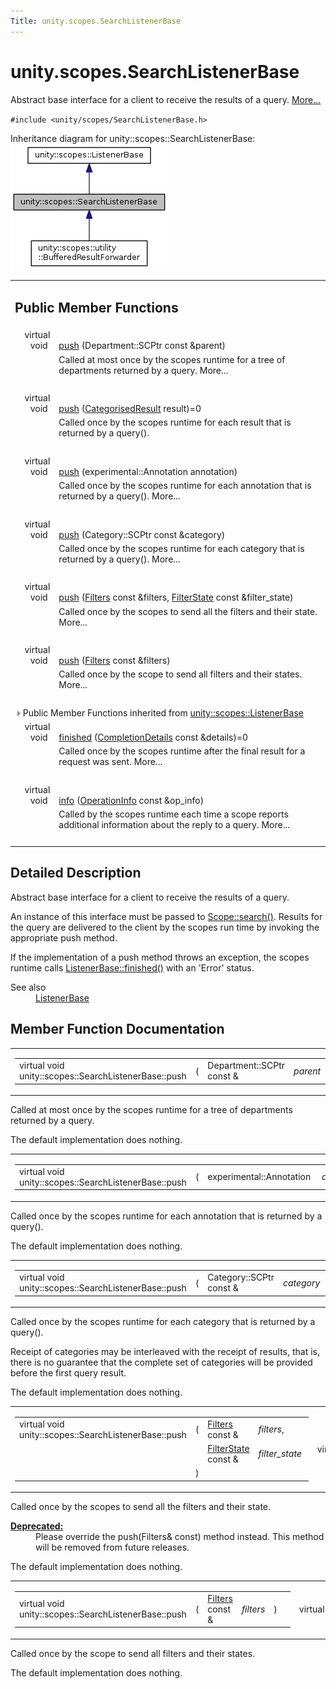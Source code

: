 ```yaml
---
Title: unity.scopes.SearchListenerBase
---
```


# unity.scopes.SearchListenerBase

<p>Abstract base interface for a client to receive the results of a query.  
<a href="#details">More...</a></p>
<p><code>#include &lt;unity/scopes/SearchListenerBase.h&gt;</code></p>
Inheritance diagram for unity::scopes::SearchListenerBase:
<img src="../../../media/classunity_1_1scopes_1_1_search_listener_base__inherit__graph.png" border="0" alt="Inheritance graph"/>
<table class="memberdecls">
<tr class="heading"><td colspan="2"><h2 class="groupheader">
Public Member Functions</h2></td></tr>
<tr class="memitem:a93ba33c6e1a0064ac9756134ccb11705"><td class="memItemLeft" align="right" valign="top">virtual void&#160;</td><td class="memItemRight" valign="bottom"><a class="el" href="#a93ba33c6e1a0064ac9756134ccb11705">push</a> (Department::SCPtr const &amp;parent)</td></tr>
<tr class="memdesc:a93ba33c6e1a0064ac9756134ccb11705"><td class="mdescLeft">&#160;</td><td class="mdescRight">Called at most once by the scopes runtime for a tree of departments returned by a query.  More...<br /></td></tr>
<tr class="separator:a93ba33c6e1a0064ac9756134ccb11705"><td class="memSeparator" colspan="2">&#160;</td></tr>
<tr class="memitem:a3ebd3e8be67824c7a34068da6075bd99"><td class="memItemLeft" align="right" valign="top">
virtual void&#160;</td><td class="memItemRight" valign="bottom"><a class="el" href="#a3ebd3e8be67824c7a34068da6075bd99">push</a> (<a class="el" href="unity.scopes.CategorisedResult.md">CategorisedResult</a> result)=0</td></tr>
<tr class="memdesc:a3ebd3e8be67824c7a34068da6075bd99"><td class="mdescLeft">&#160;</td><td class="mdescRight">Called once by the scopes runtime for each result that is returned by a query(). <br /></td></tr>
<tr class="separator:a3ebd3e8be67824c7a34068da6075bd99"><td class="memSeparator" colspan="2">&#160;</td></tr>
<tr class="memitem:ab96864e4b3d6718e4b87b81aa14657e3"><td class="memItemLeft" align="right" valign="top">virtual void&#160;</td><td class="memItemRight" valign="bottom"><a class="el" href="#ab96864e4b3d6718e4b87b81aa14657e3">push</a> (experimental::Annotation annotation)</td></tr>
<tr class="memdesc:ab96864e4b3d6718e4b87b81aa14657e3"><td class="mdescLeft">&#160;</td><td class="mdescRight">Called once by the scopes runtime for each annotation that is returned by a query().  More...<br /></td></tr>
<tr class="separator:ab96864e4b3d6718e4b87b81aa14657e3"><td class="memSeparator" colspan="2">&#160;</td></tr>
<tr class="memitem:af246bd38c8ba9cec36dfae3d0607dbfc"><td class="memItemLeft" align="right" valign="top">virtual void&#160;</td><td class="memItemRight" valign="bottom"><a class="el" href="#af246bd38c8ba9cec36dfae3d0607dbfc">push</a> (Category::SCPtr const &amp;category)</td></tr>
<tr class="memdesc:af246bd38c8ba9cec36dfae3d0607dbfc"><td class="mdescLeft">&#160;</td><td class="mdescRight">Called once by the scopes runtime for each category that is returned by a query().  More...<br /></td></tr>
<tr class="separator:af246bd38c8ba9cec36dfae3d0607dbfc"><td class="memSeparator" colspan="2">&#160;</td></tr>
<tr class="memitem:ac7904ac1f83fe60cddc8f08c6e7d971b"><td class="memItemLeft" align="right" valign="top">virtual void&#160;</td><td class="memItemRight" valign="bottom"><a class="el" href="#ac7904ac1f83fe60cddc8f08c6e7d971b">push</a> (<a class="el" href="unity.scopes.md#adab58c13cf604e0e64bd6b1a745364d3">Filters</a> const &amp;filters, <a class="el" href="unity.scopes.FilterState.md">FilterState</a> const &amp;filter_state)</td></tr>
<tr class="memdesc:ac7904ac1f83fe60cddc8f08c6e7d971b"><td class="mdescLeft">&#160;</td><td class="mdescRight">Called once by the scopes to send all the filters and their state.  More...<br /></td></tr>
<tr class="separator:ac7904ac1f83fe60cddc8f08c6e7d971b"><td class="memSeparator" colspan="2">&#160;</td></tr>
<tr class="memitem:aaf1af46d5d7b1219558f15c22ef85b10"><td class="memItemLeft" align="right" valign="top">virtual void&#160;</td><td class="memItemRight" valign="bottom"><a class="el" href="#aaf1af46d5d7b1219558f15c22ef85b10">push</a> (<a class="el" href="unity.scopes.md#adab58c13cf604e0e64bd6b1a745364d3">Filters</a> const &amp;filters)</td></tr>
<tr class="memdesc:aaf1af46d5d7b1219558f15c22ef85b10"><td class="mdescLeft">&#160;</td><td class="mdescRight">Called once by the scope to send all filters and their states.  More...<br /></td></tr>
<tr class="separator:aaf1af46d5d7b1219558f15c22ef85b10"><td class="memSeparator" colspan="2">&#160;</td></tr>
<tr class="inherit_header pub_methods_classunity_1_1scopes_1_1_listener_base"><td colspan="2" onclick="javascript:toggleInherit('pub_methods_classunity_1_1scopes_1_1_listener_base')"><img src="../../../media/closed.png" alt="-"/>&#160;Public Member Functions inherited from <a class="el" href="unity.scopes.ListenerBase.md">unity::scopes::ListenerBase</a></td></tr>
<tr class="memitem:afb44937749b61c9e3ebfa20ec6e4634b inherit pub_methods_classunity_1_1scopes_1_1_listener_base"><td class="memItemLeft" align="right" valign="top">virtual void&#160;</td><td class="memItemRight" valign="bottom"><a class="el" href="unity.scopes.ListenerBase.md#afb44937749b61c9e3ebfa20ec6e4634b">finished</a> (<a class="el" href="unity.scopes.CompletionDetails.md">CompletionDetails</a> const &amp;details)=0</td></tr>
<tr class="memdesc:afb44937749b61c9e3ebfa20ec6e4634b inherit pub_methods_classunity_1_1scopes_1_1_listener_base"><td class="mdescLeft">&#160;</td><td class="mdescRight">Called once by the scopes runtime after the final result for a request was sent.  More...<br /></td></tr>
<tr class="separator:afb44937749b61c9e3ebfa20ec6e4634b inherit pub_methods_classunity_1_1scopes_1_1_listener_base"><td class="memSeparator" colspan="2">&#160;</td></tr>
<tr class="memitem:a3b38fa642754142f40968f3ff8d1bdc8 inherit pub_methods_classunity_1_1scopes_1_1_listener_base"><td class="memItemLeft" align="right" valign="top">virtual void&#160;</td><td class="memItemRight" valign="bottom"><a class="el" href="unity.scopes.ListenerBase.md#a3b38fa642754142f40968f3ff8d1bdc8">info</a> (<a class="el" href="unity.scopes.OperationInfo.md">OperationInfo</a> const &amp;op_info)</td></tr>
<tr class="memdesc:a3b38fa642754142f40968f3ff8d1bdc8 inherit pub_methods_classunity_1_1scopes_1_1_listener_base"><td class="mdescLeft">&#160;</td><td class="mdescRight">Called by the scopes runtime each time a scope reports additional information about the reply to a query.  More...<br /></td></tr>
<tr class="separator:a3b38fa642754142f40968f3ff8d1bdc8 inherit pub_methods_classunity_1_1scopes_1_1_listener_base"><td class="memSeparator" colspan="2">&#160;</td></tr>
</table>
<a name="details" id="details"></a><h2 class="groupheader">Detailed Description</h2>
<p>Abstract base interface for a client to receive the results of a query. </p>
<p>An instance of this interface must be passed to <a class="el" href="unity.scopes.Scope.md#a09976690ca801ecada50687df6046a29" title="Initiates a search query. ">Scope::search()</a>. Results for the query are delivered to the client by the scopes run time by invoking the appropriate push method.</p>
<p>If the implementation of a push method throws an exception, the scopes runtime calls <a class="el" href="unity.scopes.ListenerBase.md#afb44937749b61c9e3ebfa20ec6e4634b" title="Called once by the scopes runtime after the final result for a request was sent. ">ListenerBase::finished()</a> with an 'Error' status.</p>
<dl class="section see"><dt>See also</dt><dd><a class="el" href="unity.scopes.ListenerBase.md" title="Abstract base class to be notified of request completion (such as a query or activation request)...">ListenerBase</a> </dd></dl>
<h2 class="groupheader">Member Function Documentation</h2>
<table class="mlabels">
<tr>
<td class="mlabels-left">
<table class="memname">
<tr>
<td class="memname">virtual void unity::scopes::SearchListenerBase::push </td>
<td>(</td>
<td class="paramtype">Department::SCPtr const &amp;&#160;</td>
<td class="paramname"><em>parent</em></td><td>)</td>
<td></td>
</tr>
</table>
</td>
<td class="mlabels-right">
<span class="mlabels"><span class="mlabel">virtual</span></span>  </td>
</tr>
</table>
<p>Called at most once by the scopes runtime for a tree of departments returned by a query. </p>
<p>The default implementation does nothing. </p>
<table class="mlabels">
<tr>
<td class="mlabels-left">
<table class="memname">
<tr>
<td class="memname">virtual void unity::scopes::SearchListenerBase::push </td>
<td>(</td>
<td class="paramtype">experimental::Annotation&#160;</td>
<td class="paramname"><em>annotation</em></td><td>)</td>
<td></td>
</tr>
</table>
</td>
<td class="mlabels-right">
<span class="mlabels"><span class="mlabel">virtual</span></span>  </td>
</tr>
</table>
<p>Called once by the scopes runtime for each annotation that is returned by a query(). </p>
<p>The default implementation does nothing. </p>
<table class="mlabels">
<tr>
<td class="mlabels-left">
<table class="memname">
<tr>
<td class="memname">virtual void unity::scopes::SearchListenerBase::push </td>
<td>(</td>
<td class="paramtype">Category::SCPtr const &amp;&#160;</td>
<td class="paramname"><em>category</em></td><td>)</td>
<td></td>
</tr>
</table>
</td>
<td class="mlabels-right">
<span class="mlabels"><span class="mlabel">virtual</span></span>  </td>
</tr>
</table>
<p>Called once by the scopes runtime for each category that is returned by a query(). </p>
<p>Receipt of categories may be interleaved with the receipt of results, that is, there is no guarantee that the complete set of categories will be provided before the first query result.</p>
<p>The default implementation does nothing. </p>
<table class="mlabels">
<tr>
<td class="mlabels-left">
<table class="memname">
<tr>
<td class="memname">virtual void unity::scopes::SearchListenerBase::push </td>
<td>(</td>
<td class="paramtype"><a class="el" href="unity.scopes.md#adab58c13cf604e0e64bd6b1a745364d3">Filters</a> const &amp;&#160;</td>
<td class="paramname"><em>filters</em>, </td>
</tr>
<tr>
<td class="paramkey"></td>
<td></td>
<td class="paramtype"><a class="el" href="unity.scopes.FilterState.md">FilterState</a> const &amp;&#160;</td>
<td class="paramname"><em>filter_state</em>&#160;</td>
</tr>
<tr>
<td></td>
<td>)</td>
<td></td><td></td>
</tr>
</table>
</td>
<td class="mlabels-right">
<span class="mlabels"><span class="mlabel">virtual</span></span>  </td>
</tr>
</table>
<p>Called once by the scopes to send all the filters and their state. </p>
<dl class="deprecated"><dt><b><a class="el" href="deprecated.md#_deprecated000001">Deprecated:</a></b></dt><dd>Please override the push(Filters&amp; const) method instead. This method will be removed from future releases.</dd></dl>
<p>The default implementation does nothing. </p>
<table class="mlabels">
<tr>
<td class="mlabels-left">
<table class="memname">
<tr>
<td class="memname">virtual void unity::scopes::SearchListenerBase::push </td>
<td>(</td>
<td class="paramtype"><a class="el" href="unity.scopes.md#adab58c13cf604e0e64bd6b1a745364d3">Filters</a> const &amp;&#160;</td>
<td class="paramname"><em>filters</em></td><td>)</td>
<td></td>
</tr>
</table>
</td>
<td class="mlabels-right">
<span class="mlabels"><span class="mlabel">virtual</span></span>  </td>
</tr>
</table>
<p>Called once by the scope to send all filters and their states. </p>
<p>The default implementation does nothing. </p>
